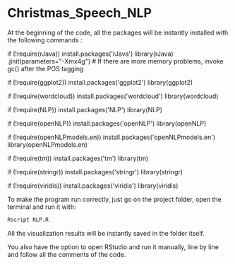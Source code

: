 # Christmas_Speech_NLP

At the beginning of the code, all the packages will be instantly installed with the following commands :  


if (!require(rJava)) install.packages('rJava')
library(rJava)
.jinit(parameters="-Xmx4g") # If there are more memory problems, invoke gc() after the POS tagging

if (!require(ggplot2)) install.packages('ggplot2')
library(ggplot2)

if (!require(wordcloud)) install.packages('wordcloud')
library(wordcloud)

if (!require(NLP)) install.packages('NLP')
library(NLP)

if (!require(openNLP)) install.packages('openNLP')
library(openNLP)

if (!require(openNLPmodels.en)) install.packages('openNLPmodels.en')
library(openNLPmodels.en)

if (!require(tm)) install.packages('tm')
library(tm)

if (!require(stringr)) install.packages('stringr')
library(stringr)

if (!require(viridis)) install.packages('viridis')
library(viridis)



To make the program run correctly, just go on the project folder, open the terminal and run it with:
```bash
Rscript NLP.R
```

All the visualization results will be instantly saved in the folder itself. 


You also have the option to open RStudio and run it manually, line by line and follow all the comments of the code.



